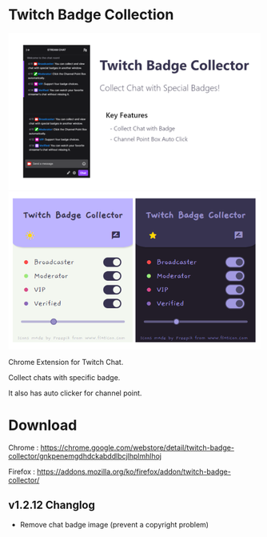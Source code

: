 # Twitch Badge Collection

![screenshot_1](./screenshots/screenshot_1_en_1.2.10.png)
![screenshot_2](./screenshots/popup_en.png)

Chrome Extension for Twitch Chat.

Collect chats with specific badge.

It also has auto clicker for channel point.


# Download

Chrome : https://chrome.google.com/webstore/detail/twitch-badge-collector/gnkpenemgdhdckabddlbcjlhplmhlhoj

Firefox : https://addons.mozilla.org/ko/firefox/addon/twitch-badge-collector/

## v1.2.12 Changlog
   - Remove chat badge image (prevent a copyright problem)
